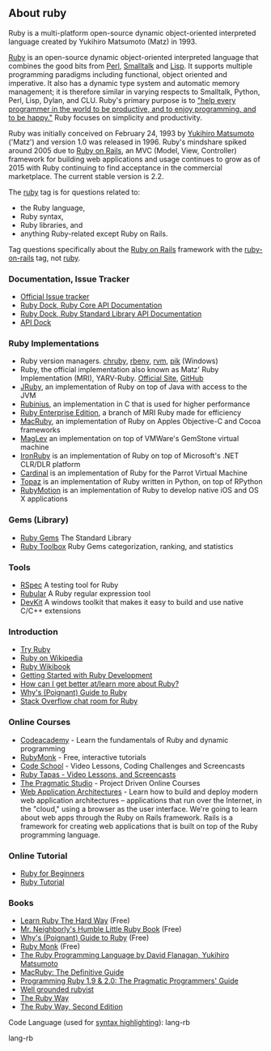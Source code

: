 ## About ruby

Ruby is a multi-platform open-source dynamic object-oriented interpreted language created by Yukihiro Matsumoto (Matz) in 1993.

[Ruby](http://www.ruby-lang.org/) is an open-source dynamic object-oriented interpreted language that combines the good bits from [Perl](http://stackoverflow.com/tags/perl/info), [Smalltalk](http://stackoverflow.com/tags/smalltalk/info) and [Lisp](http://stackoverflow.com/tags/lisp/info). It supports multiple programming paradigms including functional, object oriented and imperative. It also has a dynamic type system and automatic memory management; it is therefore similar in varying respects to Smalltalk, Python, Perl, Lisp, Dylan, and CLU. Ruby's primary purpose is to ["help every programmer in the world to be productive, and to enjoy programming, and to be happy."](https://www.youtube.com/watch?v=oEkJvvGEtB4) Ruby focuses on simplicity and productivity.

Ruby was initially conceived on February 24, 1993 by [Yukihiro Matsumoto](http://en.wikipedia.org/wiki/Yukihiro_Matsumoto) ('Matz') and version 1.0 was released in 1996\. Ruby's mindshare spiked around 2005 due to [Ruby on Rails](http://rubyonrails.org/), an MVC (Model, View, Controller) framework for building web applications and usage continues to grow as of 2015 with Ruby continuing to find acceptance in the commercial marketplace. The current stable version is 2.2.

The [ruby](http://stackoverflow.com/questions/tagged/ruby "show questions tagged 'ruby'") tag is for questions related to:

*   the Ruby language,
*   Ruby syntax,
*   Ruby libraries, and
*   anything Ruby-related except Ruby on Rails.

Tag questions specifically about the [Ruby on Rails](http://stackoverflow.com/tags/ruby-on-rails/info) framework with the [ruby-on-rails](http://stackoverflow.com/questions/tagged/ruby-on-rails "show questions tagged 'ruby-on-rails'") tag, not [ruby](http://stackoverflow.com/questions/tagged/ruby "show questions tagged 'ruby'").

### Documentation, Issue Tracker

*   [Official Issue tracker](https://bugs.ruby-lang.org/projects/ruby-trunk)
*   [Ruby Dock, Ruby Core API Documentation](http://ruby-doc.org/core)
*   [Ruby Dock, Ruby Standard Library API Documentation](http://ruby-doc.org/stdlib/)
*   [API Dock](http://apidock.com/ruby)

### Ruby Implementations

*   Ruby version managers. [chruby](https://github.com/postmodern/chruby), [rbenv](https://github.com/sstephenson/rbenv), [rvm](https://rvm.io/), [pik](https://github.com/vertiginous/pik) (Windows)
*   Ruby, the official implementation also known as Matz' Ruby Implementation (MRI), YARV-Ruby. [Official Site](http://www.ruby-lang.org/en/downloads/), [GitHub](https://github.com/ruby/ruby)
*   [JRuby](http://www.jruby.org/), an implementation of Ruby on top of Java with access to the JVM
*   [Rubinius](http://rubini.us/), an implementation in C that is used for higher performance
*   [Ruby Enterprise Edition](http://rubyenterpriseedition.com/), a branch of MRI Ruby made for efficiency
*   [MacRuby](http://www.macruby.org/), an implementation of Ruby on Apples Objective-C and Cocoa frameworks
*   [MagLev](http://maglev.github.io/) an implementation on top of VMWare's GemStone virtual machine
*   [IronRuby](http://www.ironruby.net/) is an implementation of Ruby on top of Microsoft's .NET CLR/DLR platform
*   [Cardinal](https://github.com/parrot/cardinal) is an implementation of Ruby for the Parrot Virtual Machine
*   [Topaz](http://www.topazruby.com/) is an implementation of Ruby written in Python, on top of RPython
*   [RubyMotion](http://www.rubymotion.com/) is an implementation of Ruby to develop native iOS and OS X applications

### Gems (Library)

*   [Ruby Gems](https://rubygems.org/) The Standard Library
*   [Ruby Toolbox](https://www.ruby-toolbox.com/) Ruby Gems categorization, ranking, and statistics

### Tools

*   [RSpec](http://rspec.info/) A testing tool for Ruby
*   [Rubular](http://rubular.com/) A Ruby regular expression tool
*   [DevKit](http://rubyinstaller.org/add-ons/devkit/) A windows toolkit that makes it easy to build and use native C/C++ extensions

### Introduction

*   [Try Ruby](http://tryruby.org/)
*   [Ruby on Wikipedia](http://en.wikipedia.org/wiki/Ruby_%28programming_language%29)
*   [Ruby Wikibook](http://en.wikibooks.org/wiki/Ruby_Programming)
*   [Getting Started with Ruby Development](http://stackoverflow.com/questions/32516/getting-started-with-ruby-development)
*   [How can I get better at/learn more about Ruby?](http://stackoverflow.com/questions/1474989/how-can-i-get-better-at-learn-more-about-ruby)
*   [Why's (Poignant) Guide to Ruby](http://mislav.uniqpath.com/poignant-guide/)
*   [Stack Overflow chat room for Ruby](http://chat.stackoverflow.com/rooms/44914/ruby)

### Online Courses

*   [Codeacademy](http://www.codecademy.com/tracks/ruby) - Learn the fundamentals of Ruby and dynamic programming
*   [RubyMonk](https://rubymonk.com/) - Free, interactive tutorials
*   [Code School](https://www.codeschool.com/paths/ruby) - Video Lessons, Coding Challenges and Screencasts
*   [Ruby Tapas - Video Lessons, and Screencasts](http://www.rubytapas.com/)
*   [The Pragmatic Studio](http://pragmaticstudio.com/ruby) - Project Driven Online Courses
*   [Web Application Architectures](https://www.coursera.org/course/webapplications) - Learn how to build and deploy modern web application architectures – applications that run over the Internet, in the "cloud," using a browser as the user interface. We're going to learn about web apps through the Ruby on Rails framework. Rails is a framework for creating web applications that is built on top of the Ruby programming language.

### Online Tutorial

*   [Ruby for Beginners](https://www.youtube.com/watch?v=WJlfVjGt6Hg&list=PL1512BD72E7C9FFCA)
*   [Ruby Tutorial](https://www.youtube.com/watch?v=8I539U5lXWY&list=PLMK2xMz5H5Zv8eC8b4K6tMaE1-Z9FgSOp)

### Books

*   [Learn Ruby The Hard Way](http://ruby.learncodethehardway.org/book/) (Free)
*   [Mr. Neighborly's Humble Little Ruby Book](http://www.humblelittlerubybook.com/) (Free)
*   [Why's (Poignant) Guide to Ruby](http://mislav.uniqpath.com/poignant-guide/) (Free)
*   [Ruby Monk](http://www.rubymonk.com/) (Free)
*   [The Ruby Programming Language by David Flanagan, Yukihiro Matsumoto](http://shop.oreilly.com/product/9780596516178.do)
*   [MacRuby: The Definitive Guide](http://shop.oreilly.com/product/0636920000723.do)
*   [Programming Ruby 1.9 & 2.0: The Pragmatic Programmers' Guide](http://pragprog.com/book/ruby4/programming-ruby-1-9-2-0)
*   [Well grounded rubyist](http://books.google.co.in/books/about/The_well_grounded_Rubyist.html?id=-f0oAQAAMAAJ&redir_esc=y)
*   [The Ruby Way](http://rubyhacker.com/coralbook/)
*   [The Ruby Way, Second Edition](http://rads.stackoverflow.com/amzn/click/0672328844)

Code Language (used for [syntax highlighting](http://google-code-prettify.googlecode.com/svn/trunk/README.html)): lang-rb

  lang-rb